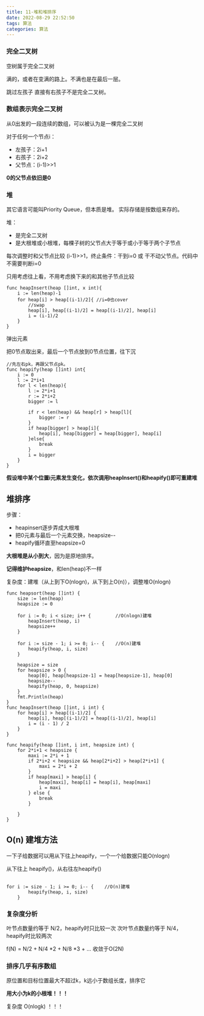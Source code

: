 ```yaml
---
title: 11-堆和堆排序
date: 2022-08-29 22:52:50
tags: 算法
categories: 算法
---
```




### 完全二叉树

空树属于完全二叉树

满的，或者在变满的路上。不满也是在最后一层。

跳过左孩子 直接有右孩子不是完全二叉树。

### 数组表示完全二叉树

从0出发的一段连续的数组，可以被认为是一棵完全二叉树

对于任何一个节点i：
- 左孩子：2i+1
- 右孩子：2i+2
- 父节点：(i-1)>>1

**0的父节点依旧是0**

### 堆
其它语言可能叫Priority Queue，但本质是堆。
实际存储是按数组来存的。

堆：
- 是完全二叉树
- 是大根堆或小根堆，每棵子树的父节点大于等于或小于等于两个子节点

每次调整时和父节点比较 (i-1)>>1，终止条件：干到i=0 或 干不动父节点。代码中不需要判断i=0

只用考虑往上看，不用考虑换下来的和其他子节点比较
``` golang
func heapInsert(heap []int, x int){
    i := len(heap)-1
    for heap[i] > heap[(i-1)/2]{ //i=0也cover
        //swap
        heap[i], heap[(i-1)/2] = heap[(i-1)/2], heap[i]
        i = (i-1)/2
    }
}
```

弹出元素

把0节点取出来，最后一个节点放到0节点位置，往下沉

``` golang
//先左右pk，再跟父节点pk。
func heapify(heap []int) int{
    i := 0
    l := 2*i+1
    for l < len(heap){
        l := 2*i+1
        r := 2*i+2
        bigger := l

        if r < len(heap) && heap[r] > heap[l]{
            bigger := r
        }
        if heap[bigger] > heap[i]{
            heap[i], heap[bigger] = heap[bigger], heap[i]
        }else{
            break
        }
        i = bigger
    }
}
```

**假设堆中某个位置i元素发生变化，依次调用heapInsert()和heapify()即可重建堆**

## 堆排序
步骤：
- heapinsert逐步弄成大根堆
- 把0元素与最后一个元素交换，heapsize--
- heapify循环直至heapsize=0

**大根堆是从小到大**，因为是原地排序。

**记得维护heapsize**，和len(heap)不一样

复杂度：建堆（从上到下O(nlogn)，从下到上O(n)），调整堆O(nlogn)

``` golang
func heapsort(heap []int) {
	size := len(heap)
	heapsize := 0

	for i := 0; i < size; i++ {         //O(nlogn)建堆
		heapInsert(heap, i)
		heapsize++
	}

	for i := size - 1; i >= 0; i-- {    //O(n)建堆
		heapify(heap, i, size)
	}

	heapsize = size
	for heapsize > 0 {
		heap[0], heap[heapsize-1] = heap[heapsize-1], heap[0]
		heapsize--
		heapify(heap, 0, heapsize)
	}
	fmt.Println(heap)
}
func heapInsert(heap []int, i int) {
	for heap[i] > heap[(i-1)/2] {
		heap[i], heap[(i-1)/2] = heap[(i-1)/2], heap[i]
		i = (i - 1) / 2
	}
}

func heapify(heap []int, i int, heapsize int) {
	for 2*i+1 < heapsize {
		maxi := 2*i + 1
		if 2*i+2 < heapsize && heap[2*i+2] > heap[2*i+1] {
			maxi = 2*i + 2
		}
		if heap[maxi] > heap[i] {
			heap[maxi], heap[i] = heap[i], heap[maxi]
			i = maxi
		} else {
			break
		}

	}
}
```
## O(n) 建堆方法
一下子给数据可以用从下往上heapify，一个一个给数据只能O(nlogn)

从下往上 heapify()，从右往左heapify()
``` golang

for i := size - 1; i >= 0; i-- {    //O(n)建堆
		heapify(heap, i, size)
	}

```

### 复杂度分析
叶节点数量约等于 N/2，heapify时只比较一次
次叶节点数量约等于 N/4，heapify时比较两次

f(N) = N/2 + N/4 *2 + N/8 *3 + ... 收敛于O(2N)

### 排序几乎有序数组

原位置和目标位置最大不超过k，k远小于数组长度，排序它

**用大小为k的小根堆！！！**

复杂度 O(nlogk) ！！！


